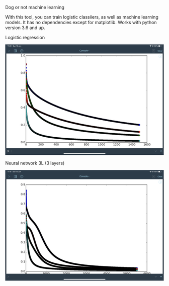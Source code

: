 Dog or not machine learning

With this tool, you can train logistic classiiers, as well as machine learning models.
It has no dependencies except for matplotlib. 
Works with python version 3.6 and up.


Logistic regression


![logistic](png/logistic_regression.PNG)


Neural network 3L (3 layers)


![neural](png/neural_network_3L.PNG)



